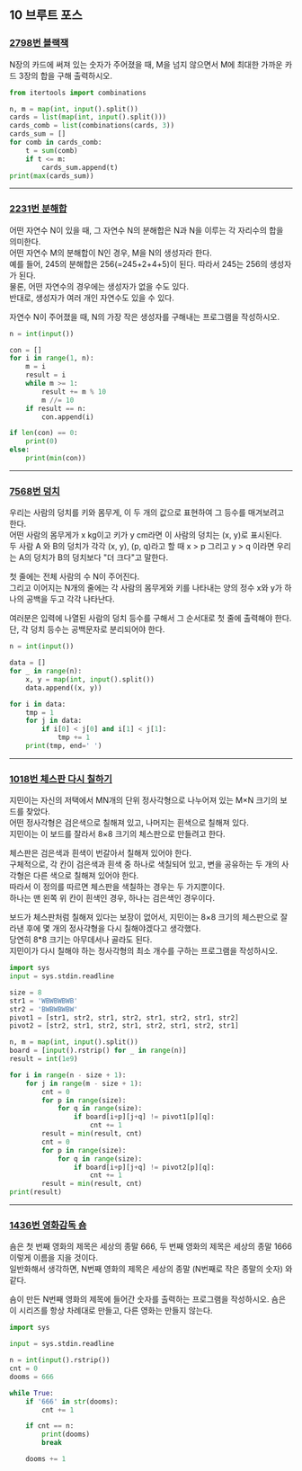 ## 10 브루트 포스

### [2798번 블랙잭](https://www.acmicpc.net/problem/2798)

N장의 카드에 써져 있는 숫자가 주어졌을 때, M을 넘지 않으면서 M에 최대한 가까운 카드 3장의 합을 구해 출력하시오.

```python
from itertools import combinations

n, m = map(int, input().split())
cards = list(map(int, input().split()))
cards_comb = list(combinations(cards, 3))
cards_sum = []
for comb in cards_comb:
    t = sum(comb)
    if t <= m:
        cards_sum.append(t)
print(max(cards_sum))
```

---

### [2231번 분해합](https://www.acmicpc.net/problem/2231)

어떤 자연수 N이 있을 때, 그 자연수 N의 분해합은 N과 N을 이루는 각 자리수의 합을 의미한다.  
어떤 자연수 M의 분해합이 N인 경우, M을 N의 생성자라 한다.  
예를 들어, 245의 분해합은 256(=245+2+4+5)이 된다. 따라서 245는 256의 생성자가 된다.  
물론, 어떤 자연수의 경우에는 생성자가 없을 수도 있다.  
반대로, 생성자가 여러 개인 자연수도 있을 수 있다.

자연수 N이 주어졌을 때, N의 가장 작은 생성자를 구해내는 프로그램을 작성하시오.

```python
n = int(input())

con = []
for i in range(1, n):
    m = i
    result = i
    while m >= 1:
        result += m % 10
        m //= 10
    if result == n:
        con.append(i)

if len(con) == 0:
    print(0)
else:
    print(min(con))
```

---

### [7568번 덩치](https://www.acmicpc.net/problem/7568)

우리는 사람의 덩치를 키와 몸무게, 이 두 개의 값으로 표현하여 그 등수를 매겨보려고 한다.  
어떤 사람의 몸무게가 x kg이고 키가 y cm라면 이 사람의 덩치는 (x, y)로 표시된다.  
두 사람 A 와 B의 덩치가 각각 (x, y), (p, q)라고 할 때 x > p 그리고 y > q 이라면 우리는 A의 덩치가 B의 덩치보다 "더 크다"고 말한다.

첫 줄에는 전체 사람의 수 N이 주어진다.  
그리고 이어지는 N개의 줄에는 각 사람의 몸무게와 키를 나타내는 양의 정수 x와 y가 하나의 공백을 두고 각각 나타난다.

여러분은 입력에 나열된 사람의 덩치 등수를 구해서 그 순서대로 첫 줄에 출력해야 한다.  
단, 각 덩치 등수는 공백문자로 분리되어야 한다.

```python
n = int(input())

data = []
for _ in range(n):
    x, y = map(int, input().split())
    data.append((x, y))

for i in data:
    tmp = 1
    for j in data:
        if i[0] < j[0] and i[1] < j[1]:
            tmp += 1
    print(tmp, end=' ')
```

---

### [1018번 체스판 다시 칠하기](https://www.acmicpc.net/problem/1018)

지민이는 자신의 저택에서 MN개의 단위 정사각형으로 나누어져 있는 M×N 크기의 보드를 찾았다.  
어떤 정사각형은 검은색으로 칠해져 있고, 나머지는 흰색으로 칠해져 있다.  
지민이는 이 보드를 잘라서 8×8 크기의 체스판으로 만들려고 한다.

체스판은 검은색과 흰색이 번갈아서 칠해져 있어야 한다.  
구체적으로, 각 칸이 검은색과 흰색 중 하나로 색칠되어 있고, 변을 공유하는 두 개의 사각형은 다른 색으로 칠해져 있어야 한다.  
따라서 이 정의를 따르면 체스판을 색칠하는 경우는 두 가지뿐이다.  
하나는 맨 왼쪽 위 칸이 흰색인 경우, 하나는 검은색인 경우이다.

보드가 체스판처럼 칠해져 있다는 보장이 없어서, 지민이는 8×8 크기의 체스판으로 잘라낸 후에 몇 개의 정사각형을 다시 칠해야겠다고 생각했다.  
당연히 8\*8 크기는 아무데서나 골라도 된다.  
지민이가 다시 칠해야 하는 정사각형의 최소 개수를 구하는 프로그램을 작성하시오.

```python
import sys
input = sys.stdin.readline

size = 8
str1 = 'WBWBWBWB'
str2 = 'BWBWBWBW'
pivot1 = [str1, str2, str1, str2, str1, str2, str1, str2]
pivot2 = [str2, str1, str2, str1, str2, str1, str2, str1]

n, m = map(int, input().split())
board = [input().rstrip() for _ in range(n)]
result = int(1e9)

for i in range(n - size + 1):
    for j in range(m - size + 1):
        cnt = 0
        for p in range(size):
            for q in range(size):
                if board[i+p][j+q] != pivot1[p][q]:
                    cnt += 1
        result = min(result, cnt)
        cnt = 0
        for p in range(size):
            for q in range(size):
                if board[i+p][j+q] != pivot2[p][q]:
                    cnt += 1
        result = min(result, cnt)
print(result)
```

---

### [1436번 영화감독 숌](https://www.acmicpc.net/problem/1436)

숌은 첫 번째 영화의 제목은 세상의 종말 666, 두 번째 영화의 제목은 세상의 종말 1666 이렇게 이름을 지을 것이다.  
일반화해서 생각하면, N번째 영화의 제목은 세상의 종말 (N번째로 작은 종말의 숫자) 와 같다.

숌이 만든 N번째 영화의 제목에 들어간 숫자를 출력하는 프로그램을 작성하시오.
숌은 이 시리즈를 항상 차례대로 만들고, 다른 영화는 만들지 않는다.

```python
import sys

input = sys.stdin.readline

n = int(input().rstrip())
cnt = 0
dooms = 666

while True:
    if '666' in str(dooms):
        cnt += 1

    if cnt == n:
        print(dooms)
        break

    dooms += 1
```
